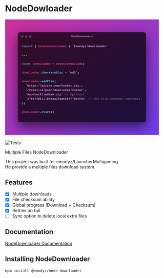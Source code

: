 # NodeDowloader

![NodeDownloader](./assets/NodeDownloader.ts.png)

![Tests](https://github.com/emodyz/NodeDownloader/workflows/Tests/badge.svg)

Multiple Files NodeDownloader

This project was built for emodyz/LauncherMultigaming.  
He provide a multiple files download system.

## Features

- [X] Multiple downloads
- [X] File checksum ability 
- [X] Global progress (Download + Checksum)
- [X] Retries on fail
- [ ] Sync option to delete local extra files

## Documentation

[NodeDownloader Documentation](https://emodyz.github.io/NodeDownloader)

## Installing NodeDownloader

```
npm install @emodyz/node-downloader
```
